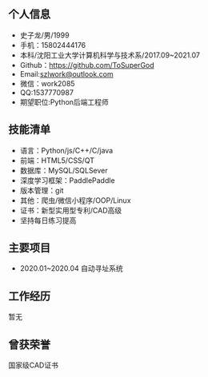 个人信息
--
+ 史子龙/男/1999  
+ 手机：15802444176   
+ 本科/沈阳工业大学计算机科学与技术系/2017.09~2021.07   
+ Github：https://github.com/ToSuperGod  
+ Email:szlwork@outlook.com    
+ 微信：work2085     
+ QQ:1537770987 
+ 期望职位:Python后端工程师  

技能清单
-- 
+ 语言：Python/js/C++/C/java  
+ 前端：HTML5/CSS/QT  
+ 数据库：MySQL/SQLSever  
+ 深度学习框架：PaddlePaddle
+ 版本管理：git  
+ 其他：爬虫/微信小程序/OOP/Linux
+ 证书：新型实用型专利/CAD高级   
+ 坚持每日练习提高

主要项目
--
+ 2020.01~2020.04 自动寻址系统


工作经历
--
暂无

曾获荣誉
--

国家级CAD证书


